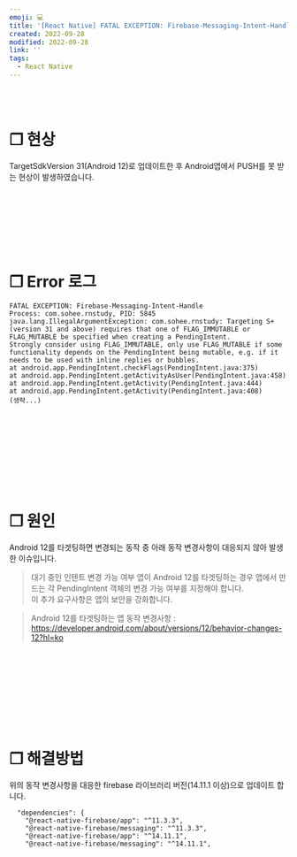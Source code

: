 ```yaml
---
emoji: 💻
title: '[React Native] FATAL EXCEPTION: Firebase-Messaging-Intent-Handle'
created: 2022-09-28
modified: 2022-09-28
link: ''
tags:
  - React Native
---
```

<br></br>



# **❐ 현상**
TargetSdkVersion 31(Android 12)로 업데이트한 후 Android앱에서 PUSH를 못 받는 현상이 발생하였습니다.
<br></br><br></br><br></br><br></br>



# **❐ Error 로그** 
```
FATAL EXCEPTION: Firebase-Messaging-Intent-Handle
Process: com.sohee.rnstudy, PID: 5845
java.lang.IllegalArgumentException: com.sohee.rnstudy: Targeting S+ (version 31 and above) requires that one of FLAG_IMMUTABLE or FLAG_MUTABLE be specified when creating a PendingIntent.
Strongly consider using FLAG_IMMUTABLE, only use FLAG_MUTABLE if some functionality depends on the PendingIntent being mutable, e.g. if it needs to be used with inline replies or bubbles.
at android.app.PendingIntent.checkFlags(PendingIntent.java:375)
at android.app.PendingIntent.getActivityAsUser(PendingIntent.java:458)
at android.app.PendingIntent.getActivity(PendingIntent.java:444)
at android.app.PendingIntent.getActivity(PendingIntent.java:408)
(생략...)
```
<br></br><br></br><br></br><br></br>



# **❐ 원인**
Android 12를 타겟팅하면 변경되는 동작 중 아래 동작 변경사항이 대응되지 않아 발생한 이슈입니다.

> 대기 중인 인텐트 변경 가능 여부
앱이 Android 12를 타겟팅하는 경우 앱에서 만드는 각 PendingIntent 객체의 변경 가능 여부를 지정해야 합니다.  
이 추가 요구사항은 앱의 보안을 강화합니다.  

> Android 12를 타겟팅하는 앱 동작 변경사항 : https://developer.android.com/about/versions/12/behavior-changes-12?hl=ko

<br></br><br></br><br></br><br></br>



# **❐ 해결방법**
위의 동작 변경사항을 대응한 firebase 라이브러리 버전(14.11.1 이상)으로 업데이트 합니다.

```undefined addLine={4,5} removeLine={2,3}
  "dependencies": {
    "@react-native-firebase/app": "^11.3.3",
    "@react-native-firebase/messaging": "^11.3.3",
    "@react-native-firebase/app": "^14.11.1",
    "@react-native-firebase/messaging": "^14.11.1",
```
<br></br><br></br>
